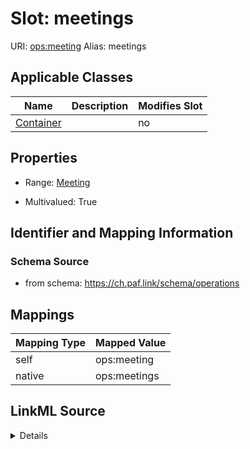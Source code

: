 

# Slot: meetings 



URI: [ops:meeting](https://ch.paf.link/schema/operationsmeeting)
Alias: meetings

<!-- no inheritance hierarchy -->





## Applicable Classes

| Name | Description | Modifies Slot |
| --- | --- | --- |
| [Container](Container.md) |  |  no  |







## Properties

* Range: [Meeting](Meeting.md)

* Multivalued: True





## Identifier and Mapping Information







### Schema Source


* from schema: https://ch.paf.link/schema/operations




## Mappings

| Mapping Type | Mapped Value |
| ---  | ---  |
| self | ops:meeting |
| native | ops:meetings |




## LinkML Source

<details>
```yaml
name: meetings
from_schema: https://ch.paf.link/schema/operations
rank: 1000
slot_uri: ops:meeting
alias: meetings
domain_of:
- Container
range: Meeting
multivalued: true
inlined: true
inlined_as_list: true

```
</details>